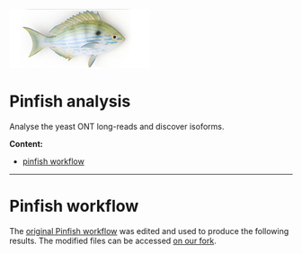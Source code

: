![pinfish](pictures/pinfish.png)
# Pinfish analysis

Analyse the yeast ONT long-reads and discover isoforms.

**Content:** 
* [pinfish workflow](#pinfish_workflow)  

<hr>
 
<a name="pinfish_workflow"/>

# Pinfish workflow

The [original Pinfish workflow](https://github.com/nanoporetech/pipeline-pinfish-analysis) was edited and used to produce the following results. The modified files can be accessed [on our fork](https://github.com/Nucleomics-VIB/ont_tutorial_pinfish).

